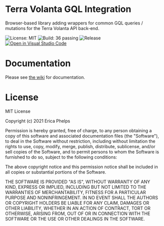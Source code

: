 # Terra Volanta GQL Integration
Browser-based library adding wrappers for common GQL queries / mutations for the Terra Volanta API back-end.

![License: MIT](https://img.shields.io/github/license/unarekin/terra-gql) ![Build: 36 passing](https://img.shields.io/badge/build-36%20passed-brightgreen) ![Release](https://img.shields.io/github/v/release/unarekin/terra-gql) [![Open in Visual Studio Code](https://open.vscode.dev/badges/open-in-vscode.svg)](https://open.vscode.dev/organization/repository)
# Documentation
Please see [the wiki](https://github.com/Unarekin/Terra-GQL/wiki) for documentation.

# License
MIT License

Copyright (c) 2021 Erica Phelps

Permission is hereby granted, free of charge, to any person obtaining a copy
of this software and associated documentation files (the "Software"), to deal
in the Software without restriction, including without limitation the rights
to use, copy, modify, merge, publish, distribute, sublicense, and/or sell
copies of the Software, and to permit persons to whom the Software is
furnished to do so, subject to the following conditions:

The above copyright notice and this permission notice shall be included in all
copies or substantial portions of the Software.

THE SOFTWARE IS PROVIDED "AS IS", WITHOUT WARRANTY OF ANY KIND, EXPRESS OR
IMPLIED, INCLUDING BUT NOT LIMITED TO THE WARRANTIES OF MERCHANTABILITY,
FITNESS FOR A PARTICULAR PURPOSE AND NONINFRINGEMENT. IN NO EVENT SHALL THE
AUTHORS OR COPYRIGHT HOLDERS BE LIABLE FOR ANY CLAIM, DAMAGES OR OTHER
LIABILITY, WHETHER IN AN ACTION OF CONTRACT, TORT OR OTHERWISE, ARISING FROM,
OUT OF OR IN CONNECTION WITH THE SOFTWARE OR THE USE OR OTHER DEALINGS IN THE
SOFTWARE.
